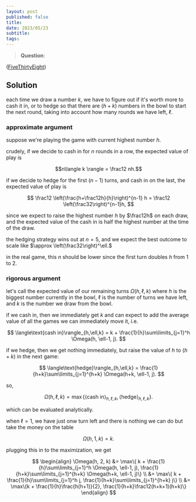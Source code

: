 ```yaml
---
layout: post
published: false
title: 
date: 2023/05/23
subtitle:
tags:
---
```


>**Question**:
>

<!--more-->

([FiveThirtyEight](URL))

## Solution

each time we draw a number $k,$ we have to figure out if it's worth more to cash it in, or to hedge so that there are $(h+k)$ numbers in the bowl to start the next round, taking into account how many rounds we have left, $\ell.$

### approximate argument

suppose we're playing the game with current highest number $h.$

crudely, if we decide to cash in for $n$ rounds in a row, the expected value of play is 

$$n\langle k \rangle = \frac12 nh.$$

if we decide to hedge for the first $(n-1)$ turns, and cash in on the last, the expected value of play is 

$$ \frac12 \left(\frac{h+\frac12h}{h}\right)^{n-1} h = \frac12 \left(\frac32\right)^{n-1}h, $$

since we expect to raise the highest number $h$ by $\frac12h$ on each draw, and the expected value of the cash in is half the highest number at the time of the draw.

the hedging strategy wins out at $n=5,$ and we expect the best outcome to scale like $\approx \left(\frac32\right)^\ell.$

in the real game, this $n$ should be lower since the first turn doubles $h$ from $1$ to $2.$

### rigorous argument

let's call the expected value of our remaining turns $\Omega(h, \ell, k)$ where $h$ is the biggest number currently in the bowl, $\ell$ is the number of turns we have left, and $k$ is the number we draw from the bowl. 

if we cash in, then we immediately get $k$ and can expect to add the average value of all the games we can immediately move it, i.e. 

$$ \langle\text{cash in}\rangle_{h,\ell,k} = k + \frac{1}{h}\sum\limits_{j=1}^h \Omega(h, \ell-1, j). $$

if we hedge, then we get nothing immediately, but raise the value of $h$ to $(h+k)$ in the next game:

$$ \langle\text{hedge}\rangle_{h,\ell,k} = \frac{1}{h+k}\sum\limits_{j=1}^{h+k} \Omega(h+k, \ell-1, j). $$

so, 

$$ \Omega(h,\ell,k) = \max\{ \langle\text{cash in}\rangle_{h,\ell,k}, \langle\text{hedge}\rangle_{h,\ell,k} \}. $$

which can be evaluated analytically. 

when $\ell=1,$ we have just onw turn left and there is nothing we can do but take the money on the table

$$ \Omega(h, 1, k) = k. $$

plugging this in to the maximization, we get 

$$ 
\begin{align}
  \Omega(h, 2, k) &= \max\{ k + \frac{1}{h}\sum\limits_{j=1}^h \Omega(h, \ell-1, j), \frac{1}{h+k}\sum\limits_{j=1}^{h+k} \Omega(h+k, \ell-1, j)\} \\
  &= \max\{ k + \frac{1}{h}\sum\limits_{j=1}^h j, \frac{1}{h+k}\sum\limits_{j=1}^{h+k} j\} \\
  &= \max\{k + \frac{1}{h}\frac{h(h+1)}{2}, \frac{1}{h+k}\frac12(h+k+1)(h+k)\}
\end{align}
$$

<br>
